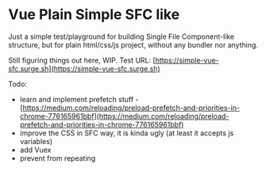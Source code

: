 
# Vue Plain Simple SFC like

 Just a simple test/playground for building Single File Component-like structure, but for plain html/css/js project, without any bundler nor anything.

Still figuring things out here, WIP.
Test URL: [https://simple-vue-sfc.surge.sh](https://simple-vue-sfc.surge.sh)

Todo:
- learn and implement prefetch stuff - [https://medium.com/reloading/preload-prefetch-and-priorities-in-chrome-776165961bbf](https://medium.com/reloading/preload-prefetch-and-priorities-in-chrome-776165961bbf)
- improve the CSS in SFC way, it is kinda ugly (at least it accepts js variables)
- add Vuex
- prevent from repeating <style> for each repeated component (see source code, it repeats the style of codeapp component)